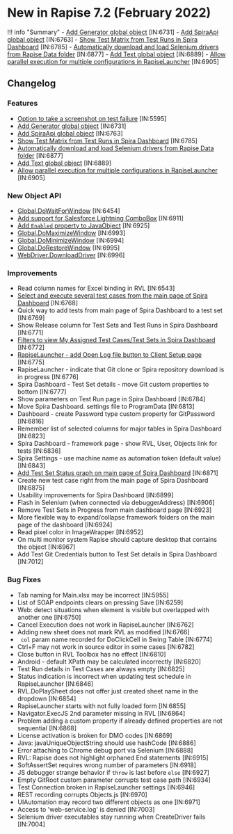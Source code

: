 # New in Rapise 7.2 (February 2022)

!!! info "Summary"
    - [Add Generator global object](../Libraries/Generator.md) [IN:6731]
    - [Add SpiraApi global object](../Libraries/Spira.md) [IN:6763]
    - [Show Test Matrix from Test Runs in Spira Dashboard](../Guide/spira_dashboard_2.md#test-matrix) [IN:6785]
    - [Automatically download and load Selenium drivers from Rapise Data folder](../Guide/setting_up_selenium.md#rapise-72) [IN:6877]
    - [Add Text global object](../Libraries/Text.md) [IN:6889]
    - [Allow parallel execution for multiple configurations in RapiseLauncher](../Guide/spira_dashboard_2.md#parallel-execution) [IN:6905]

## Changelog

### Features

- [Option to take a screenshot on test failure](../Guide/settings_dialog.md#screen-capture) [IN:5595]
- [Add Generator global object](../Libraries/Generator.md) [IN:6731]
- [Add SpiraApi global object](../Libraries/Spira.md) [IN:6763]
- [Show Test Matrix from Test Runs in Spira Dashboard](../Guide/spira_dashboard_2.md#test-matrix) [IN:6785]
- [Automatically download and load Selenium drivers from Rapise Data folder](../Guide/setting_up_selenium.md#rapise-72) [IN:6877]
- [Add Text global object](../Libraries/Text.md) [IN:6889]
- [Allow parallel execution for multiple configurations in RapiseLauncher](../Guide/spira_dashboard_2.md#parallel-execution) [IN:6905]

### New Object API

- [Global.DoWaitForWindow](../Libraries/Global.md#dowaitforwindow) [IN:6454]
- [Add support for Salesforce Lightning ComboBox](../Libraries/DomLightningComboBox.md) [IN:6911]
- [Add `Enabled` property to JavaObject](../Libraries/JavaObject.md#enabled) [IN:6925]
- [Global.DoMaximizeWindow](../Libraries/Global.md#domaximizewindow) [IN:6993]
- [Global.DoMinimizeWindow](../Libraries/Global.md#dominimizewindow) [IN:6994]
- [Global.DoRestoreWindow](../Libraries/Global.md#dorestorewindow) [IN:6995]
- [WebDriver.DownloadDriver](../Libraries/WebDriver.md#downloaddriver) [IN:6996]

### Improvements

- Read column names for Excel binding in RVL [IN:6543]
- [Select and execute several test cases from the main page of Spira Dashboard](../Guide/spira_dashboard_2.md#dashboard-view) [IN:6768]
- Quick way to add tests from main page of Spira Dashboard to a test set [IN:6769]
- Show Release column for Test Sets and Test Runs in Spira Dashboard [IN:6771]
- [Filters to view My Assigned Test Cases/Test Sets in Spira Dashboard](../Guide/spira_dashboard_2.md#browse-test-cases) [IN:6772]
- [RapiseLauncher - add Open Log file button to Client Setup page](../Guide/spiratest_integration.md#client-configuration) [IN:6775]
- RapiseLauncher - indicate that Git clone or Spira repository download is in progress [IN:6776]
- Spira Dashboard - Test Set details - move Git custom properties to bottom [IN:6777]
- Show parameters on Test Run page in Spira Dashboard [IN:6784]
- Move Spira Dashboard. settings file to ProgramData [IN:6813]
- Dashboard - create Password type custom property for GitPassword [IN:6816]
- Remember list of selected columns for major tables in Spira Dashboard [IN:6823]
- Spira Dashboard - framework page - show RVL, User, Objects link for tests [IN:6836]
- Spira Settings - use machine name as automation token (default value) [IN:6843]
- [Add Test Set Status graph on main page of Spira Dashboard](../Guide/spira_dashboard_2.md#view-test-set-status-graph) [IN:6871]
- Create new test case right from the main page of Spira Dashboard [IN:6875]
- Usability improvements for Spira Dashboard [IN:6899]
- Flash in Selenium (when connected via debuggerAddress) [IN:6906]
- Remove Test Sets in Progress from main dashboard page [IN:6923]
- More flexible way to expand/collapse framework folders on the main page of the dashboard [IN:6924]
- Read pixel color in ImageWrapper [IN:6952]
- On multi monitor system Rapise should capture desktop that contains the object [IN:6967]
- Add Test Git Credentials button to Test Set details in Spira Dashboard [IN:7012]

### Bug Fixes

- Tab naming for Main.xlsx may be incorrect [IN:5955]
- List of SOAP endpoints clears on pressing Save [IN:6259]
- Web: detect situations when element is visible but overlapped with another one [IN:6750]
- Cancel Execution does not work in RapiseLauncher [IN:6762]
- Adding new sheet does not mark RVL as modified [IN:6766]
- ` col` param name recorded for DoClickCell in Swing Table [IN:6774]
- Ctrl+F may not work in source editor in some cases [IN:6782]
- Close button in RVL Toolbox has no effect [IN:6810]
- Android - default XPath may be calculated incorrectly [IN:6820]
- Test Run details in Test Cases are always empty [IN:6825]
- Status indication is incorrect when updating test schedule in RapiseLauncher [IN:6846]
- RVL.DoPlaySheet does not offer just created sheet name in the dropdown [IN:6854]
- RapiseLauncher starts with not fully loaded form [IN:6855]
- Navigator.ExecJS 2nd parameter missing in RVL [IN:6864]
- Problem adding a custom property if already defined properties are not sequential [IN:6868]
- License activation is broken for DMO codes [IN:6869]
- Java: javaUniqueObjectString should use hashCode [IN:6886]
- Error attaching to Chrome debug port via Selenium [IN:6888]
- RVL: Rapise does not highlight orphaned End statements [IN:6915]
- SoftAssertSet requires wrong number of parameters [IN:6918]
- JS debugger strange behavior if `throw` is last before `else` [IN:6927]
- Empty GitRoot custom parameter corrupts test case path [IN:6934]
- Test Connection broken in RapiseLauncher settings [IN:6946]
- REST recording corrupts Objects.js [IN:6970]
- UIAutomation may record two different objects as one [IN:6971]
- Access to 'web-service.log' is denied [IN:7003]
- Selenium driver executables  stay running when CreateDriver fails [IN:7004]